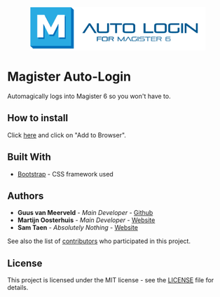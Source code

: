 <p align="center"><img src="src/icons/banner.png" width="400"></p>

# Magister Auto-Login

Automagically logs into Magister 6 so you won't have to.

## How to install

Click [here](https://mb-o.nl/autologin) and click on "Add to Browser".

## Built With

* [Bootstrap](https://getbootstrap.com) - CSS framework used

## Authors

* **Guus van Meerveld** - *Main Developer* - [Github](https://guusvanmeerveld.dev)
* **Martijn Oosterhuis** - *Main Developer* - [Website](https://mb-o.nl/)
* **Sam Taen** - *Absolutely Nothing* - [Website](https://samtaen.nl)

See also the list of [contributors](https://github.com/Guusvanmeerveld/magister-auto-login/graphs/contributors) who participated in this project.

## License

This project is licensed under the MIT license - see the [LICENSE](LICENSE) file for details.
